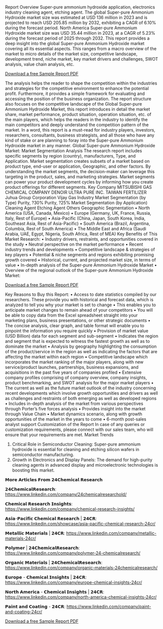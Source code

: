 Report Overview
Super-pure ammonium hydroxide application, electronics industry cleaning agent, etching agent.
The global Super-pure Ammonium Hydroxide market size was estimated at USD 136 million in 2023 and is projected to reach USD 205.85 million by 2032, exhibiting a CAGR of 6.10% during the forecast period.
North America Super-pure Ammonium Hydroxide market size was USD 35.44 million in 2023, at a CAGR of 5.23% during the forecast period of 2025 through 2032.
This report provides a deep insight into the global Super-pure Ammonium Hydroxide market covering all its essential aspects. This ranges from a macro overview of the market to micro details of the market size, competitive landscape, development trend, niche market, key market drivers and challenges, SWOT analysis, value chain analysis, etc.

[Download a free Sample Report PDF](https://www.24chemicalresearch.com/download-sample/285266/regional-superpure-ammonium-hydroxide-forecast-supply-dem-analysis-competitive-market-2025-2032-60)

The analysis helps the reader to shape the competition within the industries and strategies for the competitive environment to enhance the potential profit. Furthermore, it provides a simple framework for evaluating and accessing the position of the business organization. The report structure also focuses on the competitive landscape of the Global Super-pure Ammonium Hydroxide Market, this report introduces in detail the market share, market performance, product situation, operation situation, etc. of the main players, which helps the readers in the industry to identify the main competitors and deeply understand the competition pattern of the market.
In a word, this report is a must-read for industry players, investors, researchers, consultants, business strategists, and all those who have any kind of stake or are planning to foray into the Super-pure Ammonium Hydroxide market in any manner.
Global Super-pure Ammonium Hydroxide Market: Market Segmentation Analysis
The research report includes specific segments by region (country), manufacturers, Type, and Application. Market segmentation creates subsets of a market based on product type, end-user or application, Geographic, and other factors. By understanding the market segments, the decision-maker can leverage this targeting in the product, sales, and marketing strategies. Market segments can power your product development cycles by informing how you create product offerings for different segments.
Key Company
MITSUBISHI GAS CHEMICAL COMPANY
DENOIR ULTRA PURE INC.
TAIWAN FERTILIZER
Juhua Group Corporation
Vijay Gas Industry
Market Segmentation (by Type)
Purity, ?30%
Purity, ?25%
Market Segmentation (by Application)
Cleaning Agent
Etching Agent
Others
Geographic Segmentation
• North America (USA, Canada, Mexico)
• Europe (Germany, UK, France, Russia, Italy, Rest of Europe)
• Asia-Pacific (China, Japan, South Korea, India, Southeast Asia, Rest of Asia-Pacific)
• South America (Brazil, Argentina, Columbia, Rest of South America)
• The Middle East and Africa (Saudi Arabia, UAE, Egypt, Nigeria, South Africa, Rest of MEA)
Key Benefits of This Market Research:
• Industry drivers, restraints, and opportunities covered in the study
• Neutral perspective on the market performance
• Recent industry trends and developments
• Competitive landscape & strategies of key players
• Potential & niche segments and regions exhibiting promising growth covered
• Historical, current, and projected market size, in terms of value
• In-depth analysis of the Super-pure Ammonium Hydroxide Market
• Overview of the regional outlook of the Super-pure Ammonium Hydroxide Market:

[Download a free Sample Report PDF](https://www.24chemicalresearch.com/download-sample/285266/regional-superpure-ammonium-hydroxide-forecast-supply-dem-analysis-competitive-market-2025-2032-60)

Key Reasons to Buy this Report:
• Access to date statistics compiled by our researchers. These provide you with historical and forecast data, which is analyzed to tell you why your market is set to change
• This enables you to anticipate market changes to remain ahead of your competitors
• You will be able to copy data from the Excel spreadsheet straight into your marketing plans, business presentations, or other strategic documents
• The concise analysis, clear graph, and table format will enable you to pinpoint the information you require quickly
• Provision of market value (USD Billion) data for each segment and sub-segment
• Indicates the region and segment that is expected to witness the fastest growth as well as to dominate the market
• Analysis by geography highlighting the consumption of the product/service in the region as well as indicating the factors that are affecting the market within each region
• Competitive landscape which incorporates the market ranking of the major players, along with new service/product launches, partnerships, business expansions, and acquisitions in the past five years of companies profiled
• Extensive company profiles comprising of company overview, company insights, product benchmarking, and SWOT analysis for the major market players
• The current as well as the future market outlook of the industry concerning recent developments which involve growth opportunities and drivers as well as challenges and restraints of both emerging as well as developed regions
• Includes in-depth analysis of the market from various perspectives through Porter’s five forces analysis
• Provides insight into the market through Value Chain
• Market dynamics scenario, along with growth opportunities of the market in the years to come
• 6-month post-sales analyst support
Customization of the Report
In case of any queries or customization requirements, please connect with our sales team, who will ensure that your requirements are met.
Market Trends
1. Critical Role in Semiconductor Cleaning: Super-pure ammonium hydroxide is essential for cleaning and etching silicon wafers in semiconductor manufacturing.
2. Growth in Electronics and Display Panels: The demand for high-purity cleaning agents in advanced display and microelectronic technologies is boosting this market.

𝗠𝗼𝗿𝗲 𝗔𝗿𝘁𝗶𝗰𝗹𝗲𝘀 𝗙𝗿𝗼𝗺 𝟮𝟰𝗖𝗵𝗲𝗺𝗶𝗰𝗮𝗹 𝗥𝗲𝘀𝗲𝗮𝗿𝗰𝗵

𝟮𝟰𝗖𝗵𝗲𝗺𝗶𝗰𝗮𝗹𝗥𝗲𝘀𝗲𝗮𝗿𝗰𝗵: https://www.linkedin.com/company/24chemicalresearchold/

𝗖𝗵𝗲𝗺𝗶𝗰𝗮𝗹 𝗥𝗲𝘀𝗲𝗮𝗿𝗰𝗵 𝗜𝗻𝘀𝗶𝗴𝗵𝘁𝘀: https://www.linkedin.com/company/chemical-research-insights/

𝗔𝘀𝗶𝗮-𝗣𝗮𝗰𝗶𝗳𝗶𝗰 𝗖𝗵𝗲𝗺𝗶𝗰𝗮𝗹 𝗥𝗲𝘀𝗲𝗮𝗿𝗰𝗵 | 𝟮𝟰𝗖𝗥: https://www.linkedin.com/showcase/asia-pacific-chemical-research-24cr/

𝗠𝗲𝘁𝗮𝗹𝗹𝗶𝗰 𝗠𝗮𝘁𝗲𝗿𝗶𝗮𝗹𝘀 | 𝟮𝟰𝗖𝗥: https://www.linkedin.com/company/metallic-materials-24cr/

𝗣𝗼𝗹𝘆𝗺𝗲𝗿 | 𝟮𝟰𝗖𝗵𝗲𝗺𝗶𝗰𝗮𝗹𝗥𝗲𝘀𝗲𝗮𝗿𝗰𝗵: https://www.linkedin.com/company/polymer-24-chemicalresearch/

𝗢𝗿𝗴𝗮𝗻𝗶𝗰 𝗠𝗮𝘁𝗲𝗿𝗶𝗮𝗹𝘀 | 𝟮𝟰𝗖𝗵𝗲𝗺𝗶𝗰𝗮𝗹𝗥𝗲𝘀𝗲𝗮𝗿𝗰𝗵: https://www.linkedin.com/company/organic-materials-24chemicalresearch/

𝗘𝘂𝗿𝗼𝗽𝗲 - 𝗖𝗵𝗲𝗺𝗶𝗰𝗮𝗹 𝗜𝗻𝘀𝗶𝗴𝗵𝘁𝘀 | 𝟮𝟰𝗖𝗥: https://www.linkedin.com/company/europe-chemical-insights-24cr/

𝗡𝗼𝗿𝘁𝗵 𝗔𝗺𝗲𝗿𝗶𝗰𝗮 - 𝗖𝗵𝗲𝗺𝗶𝗰𝗮𝗹 𝗜𝗻𝘀𝗶𝗴𝗵𝘁𝘀 | 𝟮𝟰𝗖𝗥: https://www.linkedin.com/company/north-america-chemical-insights-24cr/

𝗣𝗮𝗶𝗻𝘁 𝗮𝗻𝗱 𝗖𝗼𝗮𝘁𝗶𝗻𝗴 - 𝟮𝟰𝗖𝗥: https://www.linkedin.com/company/paint-and-coating-24cr/

[Download a free Sample Report PDF](https://www.24chemicalresearch.com/download-sample/285266/regional-superpure-ammonium-hydroxide-forecast-supply-dem-analysis-competitive-market-2025-2032-60)
